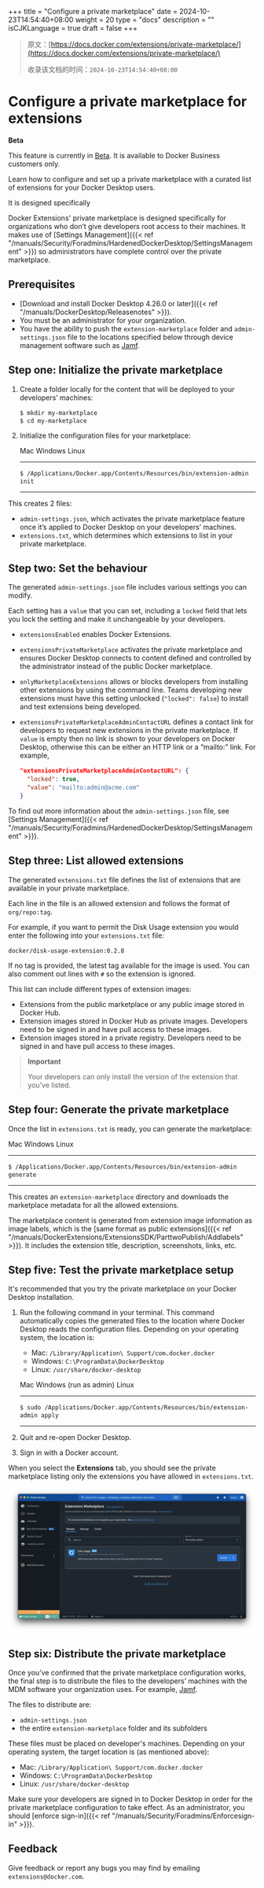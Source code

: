+++
title = "Configure a private marketplace"
date = 2024-10-23T14:54:40+08:00
weight = 20
type = "docs"
description = ""
isCJKLanguage = true
draft = false
+++

> 原文：[https://docs.docker.com/extensions/private-marketplace/](https://docs.docker.com/extensions/private-marketplace/)
>
> 收录该文档的时间：`2024-10-23T14:54:40+08:00`

# Configure a private marketplace for extensions

**Beta**

This feature is currently in [Beta](https://docs.docker.com/release-lifecycle/#beta). It is available to Docker Business customers only.

Learn how to configure and set up a private marketplace with a curated list of extensions for your Docker Desktop users.

It is designed specifically

Docker Extensions' private marketplace is designed specifically for organizations who don’t give developers root access to their machines. It makes use of [Settings Management]({{< ref "/manuals/Security/Foradmins/HardenedDockerDesktop/SettingsManagement" >}}) so administrators have complete control over the private marketplace.

## Prerequisites

- [Download and install Docker Desktop 4.26.0 or later]({{< ref "/manuals/DockerDesktop/Releasenotes" >}}).
- You must be an administrator for your organization.
- You have the ability to push the `extension-marketplace` folder and `admin-settings.json` file to the locations specified below through device management software such as [Jamf](https://www.jamf.com/).

## Step one: Initialize the private marketplace

1. Create a folder locally for the content that will be deployed to your developers’ machines:

   

   ```console
   $ mkdir my-marketplace
   $ cd my-marketplace
   ```

2. Initialize the configuration files for your marketplace:

   Mac Windows Linux

   ------

   

   ```console
   $ /Applications/Docker.app/Contents/Resources/bin/extension-admin init
   ```

   ------

This creates 2 files:

- `admin-settings.json`, which activates the private marketplace feature once it’s applied to Docker Desktop on your developers’ machines.
- `extensions.txt`, which determines which extensions to list in your private marketplace.

## Step two: Set the behaviour

The generated `admin-settings.json` file includes various settings you can modify.

Each setting has a `value` that you can set, including a `locked` field that lets you lock the setting and make it unchangeable by your developers.

- `extensionsEnabled` enables Docker Extensions.

- `extensionsPrivateMarketplace` activates the private marketplace and ensures Docker Desktop connects to content defined and controlled by the administrator instead of the public Docker marketplace.

- `onlyMarketplaceExtensions` allows or blocks developers from installing other extensions by using the command line. Teams developing new extensions must have this setting unlocked (`"locked": false`) to install and test extensions being developed.

- `extensionsPrivateMarketplaceAdminContactURL` defines a contact link for developers to request new extensions in the private marketplace. If `value` is empty then no link is shown to your developers on Docker Desktop, otherwise this can be either an HTTP link or a “mailto:” link. For example,

  

  ```json
  "extensionsPrivateMarketplaceAdminContactURL": {
    "locked": true,
    "value": "mailto:admin@acme.com"
  }
  ```

To find out more information about the `admin-settings.json` file, see [Settings Management]({{< ref "/manuals/Security/Foradmins/HardenedDockerDesktop/SettingsManagement" >}}).

## Step three: List allowed extensions

The generated `extensions.txt` file defines the list of extensions that are available in your private marketplace.

Each line in the file is an allowed extension and follows the format of `org/repo:tag`.

For example, if you want to permit the Disk Usage extension you would enter the following into your `extensions.txt` file:



```console
docker/disk-usage-extension:0.2.8
```

If no tag is provided, the latest tag available for the image is used. You can also comment out lines with `#` so the extension is ignored.

This list can include different types of extension images:

- Extensions from the public marketplace or any public image stored in Docker Hub.
- Extension images stored in Docker Hub as private images. Developers need to be signed in and have pull access to these images.
- Extension images stored in a private registry. Developers need to be signed in and have pull access to these images.

> **Important**
>
> 
>
> Your developers can only install the version of the extension that you’ve listed.

## Step four: Generate the private marketplace

Once the list in `extensions.txt` is ready, you can generate the marketplace:

Mac Windows Linux

------



```console
$ /Applications/Docker.app/Contents/Resources/bin/extension-admin generate
```

------

This creates an `extension-marketplace` directory and downloads the marketplace metadata for all the allowed extensions.

The marketplace content is generated from extension image information as image labels, which is the [same format as public extensions]({{< ref "/manuals/DockerExtensions/ExtensionsSDK/ParttwoPublish/Addlabels" >}}). It includes the extension title, description, screenshots, links, etc.

## Step five: Test the private marketplace setup

It's recommended that you try the private marketplace on your Docker Desktop installation.

1. Run the following command in your terminal. This command automatically copies the generated files to the location where Docker Desktop reads the configuration files. Depending on your operating system, the location is:

   - Mac: `/Library/Application\ Support/com.docker.docker`
   - Windows: `C:\ProgramData\DockerDesktop`
   - Linux: `/usr/share/docker-desktop`

   Mac Windows (run as admin) Linux

   ------

   

   ```console
   $ sudo /Applications/Docker.app/Contents/Resources/bin/extension-admin apply
   ```

   ------

2. Quit and re-open Docker Desktop.

3. Sign in with a Docker account.

When you select the **Extensions** tab, you should see the private marketplace listing only the extensions you have allowed in `extensions.txt`.

![Extensions Private Marketplace](Configureaprivatemarketplace_img/extensions-private-marketplace.webp)

## Step six: Distribute the private marketplace

Once you’ve confirmed that the private marketplace configuration works, the final step is to distribute the files to the developers’ machines with the MDM software your organization uses. For example, [Jamf](https://www.jamf.com/).

The files to distribute are:

- `admin-settings.json`
- the entire `extension-marketplace` folder and its subfolders

These files must be placed on developer's machines. Depending on your operating system, the target location is (as mentioned above):

- Mac: `/Library/Application\ Support/com.docker.docker`
- Windows: `C:\ProgramData\DockerDesktop`
- Linux: `/usr/share/docker-desktop`

Make sure your developers are signed in to Docker Desktop in order for the private marketplace configuration to take effect. As an administrator, you should [enforce sign-in]({{< ref "/manuals/Security/Foradmins/Enforcesign-in" >}}).

## Feedback

Give feedback or report any bugs you may find by emailing `extensions@docker.com`.
